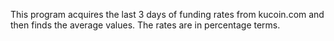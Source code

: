 This program acquires the last 3 days of funding rates from kucoin.com and then finds the average values. The rates are in percentage terms.
